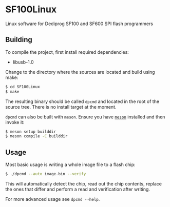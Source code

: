 # SF100Linux
Linux software for Dediprog SF100 and SF600 SPI flash programmers

## Building
To compile the project, first install required dependencies:
  - libusb-1.0

Change to the directory where the sources are located and build using make:
```bash
$ cd SF100Linux
$ make
```

The resulting binary should be called `dpcmd` and located in the root of the
source tree. There is no install target at the moment.

`dpcmd` can also be built with `meson`. Ensure you have [`meson`](https://mesonbuild.com/Getting-meson.html) installed and then invoke it:
```bash
$ meson setup builddir
$ meson compile -C builddir
```

## Usage
Most basic usage is writing a whole image file to a flash chip:
```bash
$ ./dpcmd --auto image.bin --verify
```

This will automatically detect the chip, read out the chip contents, replace
the ones that differ and perform a read and verification after writing.

For more advanced usage see `dpcmd --help`.
